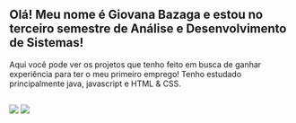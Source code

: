

## Olá! Meu nome é Giovana Bazaga e estou no terceiro semestre de Análise e Desenvolvimento de Sistemas!
Aqui você pode ver os projetos que tenho feito em busca de ganhar experiência para ter o meu primeiro emprego! Tenho estudado principalmente java, javascript e HTML & CSS.

##
<div> 
  <a href = "mailto:giovanabazaga@gmail.com"><img src="https://img.shields.io/badge/-Gmail-%23333?style=for-the-badge&logo=gmail&logoColor=white" target="_blank"></a>
  <a href="https://www.linkedin.com/in/giovana-bazaga-8ba798249/" target="_blank"><img src="https://img.shields.io/badge/-LinkedIn-%230077B5?style=for-the-badge&logo=linkedin&logoColor=white" target="_blank"></a> 
</div>
